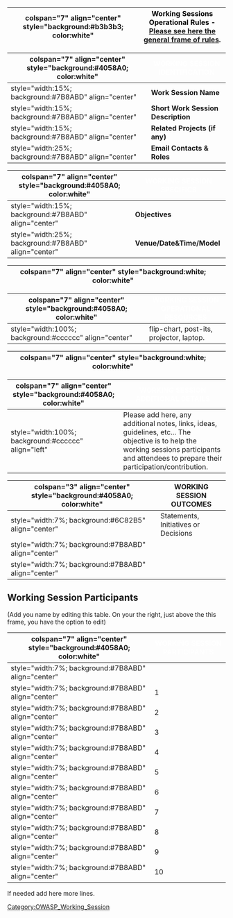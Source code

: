 | colspan="7" align="center" style="background:\#b3b3b3; color:white" | <font color="black">**Working Sessions Operational Rules** - [**Please see here the general frame of rules**](:Working_Sessions_Methodology "wikilink"). |
| ------------------------------------------------------------------- | -------------------------------------------------------------------------------------------------------------------------------------------------------- |

| colspan="7" align="center" style="background:\#4058A0; color:white" | <font color="white">**WORKING SESSION IDENTIFICATION** |
| ------------------------------------------------------------------- | ------------------------------------------------------ |
| style="width:15%; background:\#7B8ABD" align="center"               | **Work Session Name**                                  |
| style="width:15%; background:\#7B8ABD" align="center"               | **Short Work Session Description**                     |
| style="width:15%; background:\#7B8ABD" align="center"               | **Related Projects (if any)**                          |
| style="width:25%; background:\#7B8ABD" align="center"               | **Email Contacts & Roles**                             |

| colspan="7" align="center" style="background:\#4058A0; color:white" | <font color="white">**WORKING SESSION SPECIFICS** |
| ------------------------------------------------------------------- | ------------------------------------------------- |
| style="width:15%; background:\#7B8ABD" align="center"               | **Objectives**                                    |
| style="width:25%; background:\#7B8ABD" align="center"               | **Venue/Date\&Time/Model**                        |

| colspan="7" align="center" style="background:white; color:white" | <font color="black"> |
| ---------------------------------------------------------------- | -------------------- |

| colspan="7" align="center" style="background:\#4058A0; color:white" | <font color="white">**WORKING SESSION OPERATIONAL RESOURCES** |
| ------------------------------------------------------------------- | ------------------------------------------------------------- |
| style="width:100%; background:\#cccccc" align="center"              | flip-chart, post-its, projector, laptop.                      |

| colspan="7" align="center" style="background:white; color:white" | <font color="black"> |
| ---------------------------------------------------------------- | -------------------- |

| colspan="7" align="center" style="background:\#4058A0; color:white" | <font color="white">**WORKING SESSION ADDITIONAL DETAILS**                                                                                                                                    |
| ------------------------------------------------------------------- | --------------------------------------------------------------------------------------------------------------------------------------------------------------------------------------------- |
| style="width:100%; background:\#cccccc" align="left"                | Please add here, any additional notes, links, ideas, guidelines, etc... The objective is to help the working sessions participants and attendees to prepare their participation/contribution. |

| colspan="3" align="center" style="background:\#4058A0; color:white" | **WORKING SESSION OUTCOMES**         |
| ------------------------------------------------------------------- | ------------------------------------ |
| style="width:7%; background:\#6C82B5" align="center"                | Statements, Initiatives or Decisions |
| style="width:7%; background:\#7B8ABD" align="center"                |                                      |
| style="width:7%; background:\#7B8ABD" align="center"                |                                      |

## Working Session Participants

(Add you name by editing this table. On your the right, just above the
this frame, you have the option to edit)

| colspan="7" align="center" style="background:\#4058A0; color:white" | <font color="white">**WORKING SESSION PARTICIPANTS** |
| ------------------------------------------------------------------- | ---------------------------------------------------- |
| style="width:7%; background:\#7B8ABD" align="center"                |                                                      |
| style="width:7%; background:\#7B8ABD" align="center"                | 1                                                    |
| style="width:7%; background:\#7B8ABD" align="center"                | 2                                                    |
| style="width:7%; background:\#7B8ABD" align="center"                | 3                                                    |
| style="width:7%; background:\#7B8ABD" align="center"                | 4                                                    |
| style="width:7%; background:\#7B8ABD" align="center"                | 5                                                    |
| style="width:7%; background:\#7B8ABD" align="center"                | 6                                                    |
| style="width:7%; background:\#7B8ABD" align="center"                | 7                                                    |
| style="width:7%; background:\#7B8ABD" align="center"                | 8                                                    |
| style="width:7%; background:\#7B8ABD" align="center"                | 9                                                    |
| style="width:7%; background:\#7B8ABD" align="center"                | 10                                                   |

If needed add here more lines.

[Category:OWASP_Working_Session](Category:OWASP_Working_Session "wikilink")
